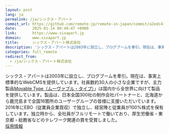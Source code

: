 ```yaml
---
layout: post
lang: ja
permalink: /ja/シックス・アパート
commit_url: https://github.com/remote-jp/remote-in-japan/commit/a2edc41ee8cad36722586e1d473ccc17d446a42c
date:       2025-01-14 09:49:47 +0900
link:       https://www.sixapart.jp
domain:     www.sixapart.jp
title:      シックス・アパート株式会社
description: 'シックス・アパートは2003年に設立し、ブログブームを牽引。現在は、事実上標準的なWebCMSを提供しています。社員数約30人の小さな企業ですが、主力製品Movable Type（ムーヴァブル・タイプ）」は国内から全世界に向けて製品を提供しています。製品は、日本全国300社の制作会社パートナーと、北海道から鹿児島まで全国16箇所のユーザーグループの皆様に支援いただいています。 2016年にEBO（従業員企業買収）で独立し、経営陣と従業員が100%株式を保有しています。独立時から、全社員がフルリモートで働いており、厚生労働省・東京都・総務省などのテレワーク関連の賞を受賞しました。 採用情報'
categories: full_remote
redirect_from:
  - /ja/シックス・アパート株式会社
---
```


<p>シックス・アパートは2003年に設立し、ブログブームを牽引。現在は、事実上標準的なWebCMSを提供しています。社員数約30人の小さな企業ですが、主力製品<a href="https://www.sixapart.jp/movabletype/">Movable Type（ムーヴァブル・タイプ）</a>」は国内から全世界に向けて製品を提供しています。製品は、日本全国300社の制作会社パートナーと、北海道から鹿児島まで全国16箇所のユーザーグループの皆様に支援いただいています。<br />2016年にEBO（従業員企業買収）で独立し、経営陣と従業員が100%株式を保有しています。独立時から、全社員がフルリモートで働いており、厚生労働省・東京都・総務省などのテレワーク関連の賞を受賞しました。<br /><a href="https://www.sixapart.jp/jobs/">採用情報</a></p>
